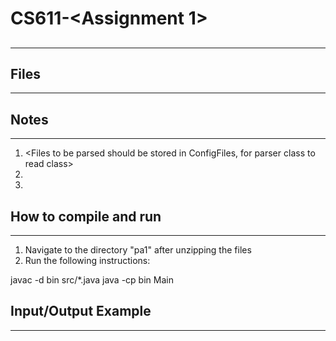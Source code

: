 # CS611-<Assignment 1>
## <Assignment Tic Tac Toe>
---------------------------------------------------------------------------
<Claire Fan>
<jfan22@bu.edu>
<U80694562>

## Files
---------------------------------------------------------------------------
<A brief description of each file and what it does>

## Notes
---------------------------------------------------------------------------
1. <Files to be parsed should be stored in ConfigFiles, for parser class to
read class>
2. <Bonus Done>
3. <Notes to grader>

## How to compile and run
---------------------------------------------------------------------------
1. Navigate to the directory "pa1" after unzipping the files
2. Run the following instructions:
<Example below>
javac -d bin src/*.java
java -cp bin Main

## Input/Output Example
---------------------------------------------------------------------------
<Place here an example of how the program runs. Include both its
outputs and correctly formatted inputs. Please clearly mark the inputs.>
